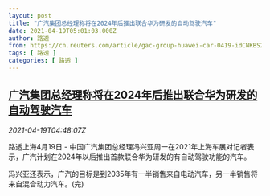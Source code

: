 ```yaml
---
layout: post
title: "广汽集团总经理称将在2024年后推出联合华为研发的自动驾驶汽车"
date: 2021-04-19T05:01:03.000Z
author: 路透
from: https://cn.reuters.com/article/gac-group-huawei-car-0419-idCNKBS2C60CJ
tags: [ 路透 ]
categories: [ 路透 ]
---
```

<!--1618808463000-->
[广汽集团总经理称将在2024年后推出联合华为研发的自动驾驶汽车](https://cn.reuters.com/article/gac-group-huawei-car-0419-idCNKBS2C60CJ)
------

<div>
<div><i>2021-04-19T04:48:07Z</i></div><p>路透上海4月19日 - 中国广汽集团总经理冯兴亚周一在2021年上海车展对记者表示，广汽计划在2024年以后推出首款联合华为研发的有自动驾驶功能的汽车。</p><p>冯兴亚还表示，广汽的目标是到2035年有一半销售来自电动汽车，另一半销售将来自混合动力汽车。(完)</p>
</div>

